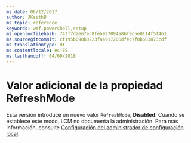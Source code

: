 ```yaml
---
ms.date: 06/12/2017
author: JKeithB
ms.topic: reference
keywords: wmf,powershell,setup
ms.openlocfilehash: 742f7dae67ec8feb927094a8bf9c5e0114f5f461
ms.sourcegitcommit: cf195b090b3223fa4917206dfec7f0b603873cdf
ms.translationtype: HT
ms.contentlocale: es-ES
ms.lasthandoff: 04/09/2018
---
```

# <a name="additional-value-for-refreshmode-property"></a>Valor adicional de la propiedad RefreshMode

Esta versión introduce un nuevo valor `RefreshMode`, **Disabled**. Cuando se establece este modo, LCM no documenta la administración. Para más información, consulte [Configuración del administrador de configuración local](https://msdn.microsoft.com/powershell/dsc/metaconfig).
